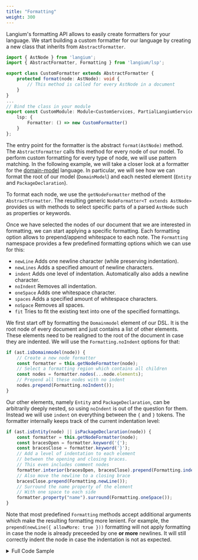 ```yaml
---
title: "Formatting"
weight: 300
---
```


Langium's formatting API allows to easily create formatters for your language.
We start building a custom formatter for our language by creating a new class that inherits from `AbstractFormatter`.

```ts
import { AstNode } from 'langium';
import { AbstractFormatter, Formatting } from 'langium/lsp';

export class CustomFormatter extends AbstractFormatter {
    protected format(node: AstNode): void {
        // This method is called for every AstNode in a document
    }
}
...
// Bind the class in your module
export const CustomModule: Module<CustomServices, PartialLangiumServices> = {
    lsp: {
        Formatter: () => new CustomFormatter()
    }
};
```

The entry point for the formatter is the abstract `format(AstNode)` method. The `AbstractFormatter` calls this method for every node of our model.
To perform custom formatting for every type of node, we will use pattern matching.
In the following example, we will take a closer look at a formatter for the [domain-model](https://github.com/eclipse-langium/langium/tree/main/examples/domainmodel) language.
In particular, we will see how we can format the root of our model (`DomainModel`) and each nested element (`Entity` and `PackageDeclaration`).

To format each node, we use the `getNodeFormatter` method of the `AbstractFormatter`. The resulting generic `NodeFormatter<T extends AstNode>` provides us with methods to select specific parts of a parsed `AstNode` such as properties or keywords.

Once we have selected the nodes of our document that we are interested in formatting, we can start applying a specific formatting.
Each formatting option allows to prepend/append whitespace to each note.
The `Formatting` namespace provides a few predefined formatting options which we can use for this:

* `newLine` Adds one newline character (while preserving indentation).
* `newLines` Adds a specified amount of newline characters.
* `indent` Adds one level of indentation. Automatically also adds a newline character.
* `noIndent` Removes all indentation.
* `oneSpace` Adds one whitespace character.
* `spaces` Adds a specified amount of whitespace characters.
* `noSpace` Removes all spaces.
* `fit` Tries to fit the existing text into one of the specified formattings.
 
We first start off by formatting the `Domainmodel` element of our DSL.
It is the root node of every document and just contains a list of other elements.
These elements need to be realigned to the root of the document in case they are indented.
We will use the `Formatting.noIndent` options for that:

```ts
if (ast.isDomainmodel(node)) {
    // Create a new node formatter
    const formatter = this.getNodeFormatter(node);
    // Select a formatting region which contains all children
    const nodes = formatter.nodes(...node.elements);
    // Prepend all these nodes with no indent
    nodes.prepend(Formatting.noIndent());
}
```

Our other elements, namely `Entity` and `PackageDeclaration`, can be arbitrarily deeply nested, so using `noIndent` is out of the question for them.
Instead we will use `indent` on everything between the `{` and `}` tokens. The formatter internally keeps track of the current indentation level:

```ts
if (ast.isEntity(node) || isPackageDeclaration(node)) {
    const formatter = this.getNodeFormatter(node);
    const bracesOpen = formatter.keyword('{');
    const bracesClose = formatter.keyword('}');
    // Add a level of indentation to each element
    // between the opening and closing braces.
    // This even includes comment nodes
    formatter.interior(bracesOpen, bracesClose).prepend(Formatting.indent());
    // Also move the newline to a closing brace
    bracesClose.prepend(Formatting.newLine());
    // Surround the name property of the element
    // With one space to each side
    formatter.property("name").surround(Formatting.oneSpace());
}
```

Note that most predefined `Formatting` methods accept additional arguments which make the resulting formatting more lenient.
For example, the `prepend(newLine({ allowMore: true }))` formatting will not apply formatting in case the node is already preceeded by one **or more** newlines. 
It will still correctly indent the node in case the indentation is not as expected.

<details>
<summary>Full Code Sample</summary>

```ts
import { AstNode } from 'langium';
import { AbstractFormatter, Formatting } from 'langium/lsp';
import * as ast from './generated/ast.js';

export class DomainModelFormatter extends AbstractFormatter {

    protected format(node: AstNode): void {
        if (ast.isEntity(node) || ast.isPackageDeclaration(node)) {
            const formatter = this.getNodeFormatter(node);
            const bracesOpen = formatter.keyword('{');
            const bracesClose = formatter.keyword('}');
            formatter.interior(bracesOpen, bracesClose).prepend(Formatting.indent());
            bracesClose.prepend(Formatting.newLine());
            formatter.property('name').surround(Formatting.oneSpace());
        } else if (ast.isDomainmodel(node)) {
            const formatter = this.getNodeFormatter(node);
            const nodes = formatter.nodes(...node.elements);
            nodes.prepend(Formatting.noIndent());
        }
    }
}
```

</details>
